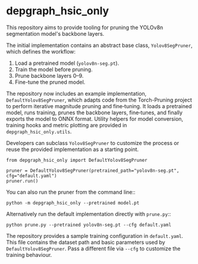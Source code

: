# depgraph_hsic_only

This repository aims to provide tooling for pruning the YOLOv8n segmentation model's backbone layers.

The initial implementation contains an abstract base class, `Yolov8SegPruner`, which defines the workflow:

1. Load a pretrained model (`yolov8n-seg.pt`).
2. Train the model before pruning.
3. Prune backbone layers 0–9.
4. Fine-tune the pruned model.

The repository now includes an example implementation,
`DefaultYolov8SegPruner`, which adapts code from the Torch-Pruning project to
perform iterative magnitude pruning and fine‑tuning.  It loads a pretrained
model, runs training, prunes the backbone layers, fine‑tunes, and finally exports the model to ONNX format. Utility helpers for model conversion, training hooks and metric plotting are provided in ``depgraph_hsic_only.utils``.

Developers can subclass `Yolov8SegPruner` to customize the process or reuse the
provided implementation as a starting point.

```
from depgraph_hsic_only import DefaultYolov8SegPruner

pruner = DefaultYolov8SegPruner(pretrained_path="yolov8n-seg.pt", cfg="default.yaml")
pruner.run()
```

You can also run the pruner from the command line::

    python -m depgraph_hsic_only --pretrained model.pt

Alternatively run the default implementation directly with ``prune.py``::

    python prune.py --pretrained yolov8n-seg.pt --cfg default.yaml

The repository provides a sample training configuration in ``default.yaml``.
This file contains the dataset path and basic parameters used by
``DefaultYolov8SegPruner``.  Pass a different file via ``--cfg`` to customize
the training behaviour.
